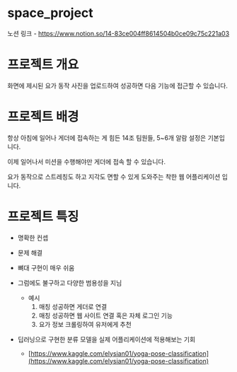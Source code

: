 # space_project

노션 링크 - https://www.notion.so/14-83ce004ff8614504b0ce09c75c221a03

# 프로젝트 개요

화면에 제시된 요가 동작 사진을 업로드하여 성공하면 다음 기능에 접근할 수 있습니다.

# 프로젝트 배경

항상 아침에 일어나 게더에 접속하는 게 힘든 14조 팀원들, 5~6개 알람 설정은 기본입니다.

이제 일어나서 미션을 수행해야만 게더에 접속 할 수 있습니다.

요가 동작으로 스트레칭도 하고 지각도 면할 수 있게 도와주는 착한 웹 어플리케이션 입니다.

# 프로젝트 특징

- 명확한 컨셉
- 문제 해결
- 뼈대 구현이 매우 쉬움
- 그럼에도 불구하고 다양한 범용성을 지님
    - 예시
        1. 매칭 성공하면 게더로 연결
        2. 매칭 성공하면 웹 사이트 연결 혹은 자체 로그인 기능
        3. 요가 정보 크롤링하여 유저에게 추천
        
- 딥러닝으로 구현한 분류 모델을 실제 어플리케이션에 적용해보는 기회
    - [https://www.kaggle.com/elysian01/yoga-pose-classification](https://www.kaggle.com/elysian01/yoga-pose-classification)


